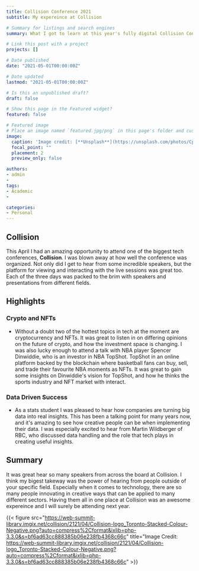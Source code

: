 ```yaml
---
title: Collision Conference 2021
subtitle: My expereince at Collision

# Summary for listings and search engines
summary: What I got to learn at this year's fully digital Collision Conference!

# Link this post with a project
projects: []

# Date published
date: "2021-05-01T00:00:00Z"

# Date updated
lastmod: "2021-05-01T00:00:00Z"

# Is this an unpublished draft?
draft: false

# Show this page in the Featured widget?
featured: false

# Featured image
# Place an image named `featured.jpg/png` in this page's folder and customize its options here.
image:
  caption: 'Image credit: [**Unsplash**](https://unsplash.com/photos/CpkOjOcXdUY)'
  focal_point: ""
  placement: 2
  preview_only: false

authors:
- admin
-
tags:
- Academic
-

categories:
- Personal
---
```


## Collision

This April I had an amazing opportunity to attend one of the biggest tech conferences, **Collision**.  I was blown away at how well the conference was organized.  Not only did I get to hear from some incredible speakers, but the platform for viewing and interacting with the live sessions was great too.  Each of the three days was packed to the brim with speakers and presentations from different fields.

## Highlights

### Crypto and NFTs
  - Without a doubt two of the hottest topics in tech at the moment are cryptocurrency and NFTs.  It was great to listen in on differing opinions on the future of crypto, and how the investment space is changing.  I was also lucky enough to attend a talk with NBA player Spencer Dinwiddie, who is an investor in NBA TopShot.  TopShot in an online platform backed by the blockchain where basketball fans can buy, sell, and trade their favourite NBA moments as NFTs.  It was great to gain some insights on Dinwiddie's vision for TopShot, and how he thinks the sports industry and NFT market with interact.

### Data Driven Success
  - As a stats student I was pleased to hear how companies are turning big data into real insights.  This has been a talking point for many years now, and it's amazing to see how creative people can be when implementing their data.  I was especially excited to hear from Martin Wildberger of RBC, who discussed data handling and the role that tech plays in creating useful insights.

## Summary

It was great hear so many speakers from across the board at Collision.  I think my bigest takeway was the power of hearing from people outside of your specific field.  Especially when it comes to technology, there are so many people innovating in creative ways that can be applied to many different sectors.  Having them all in one place at Collision was an awesome expereince and I will surely be attending next year.

{{< figure src="https://web-summit-library.imgix.net/collision/2121/04/Collision-logo_Toronto-Stacked-Colour-Negative.png?auto=compress%2Cformat&ixlib=php-3.3.0&s=bf6ad63cc888385b06e238fb4368c66c" title="Image Credit: https://web-summit-library.imgix.net/collision/2121/04/Collision-logo_Toronto-Stacked-Colour-Negative.png?auto=compress%2Cformat&ixlib=php-3.3.0&s=bf6ad63cc888385b06e238fb4368c66c" >}}
